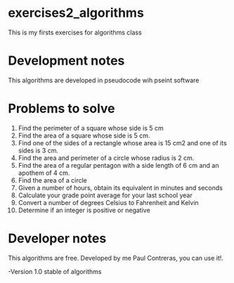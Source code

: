 # exercises2_algorithms
This is my firsts exercises for algorithms class

# Development notes
This algorithms are developed in pseudocode wih pseint software

# Problems to solve
1. Find the perimeter of a square whose side is 5 cm
2. Find the area of a square whose side is 5 cm.
3. Find one of the sides of a rectangle whose area is 15 cm2 and one of its sides is 3 cm.
4. Find the area and perimeter of a circle whose radius is 2 cm.
5. Find the area of a regular pentagon with a side length of 6 cm and an apothem of 4 cm.
6. Find the area of a circle
7. Given a number of hours, obtain its equivalent in minutes and seconds
8. Calculate your grade point average for your last school year
9. Convert a number of degrees Celsius to Fahrenheit and Kelvin
10. Determine if an integer is positive or negative

# Developer notes
This algorithms are free. Developed by me Paul Contreras, you can use it!.

-Version 1.0 stable of algorithms

